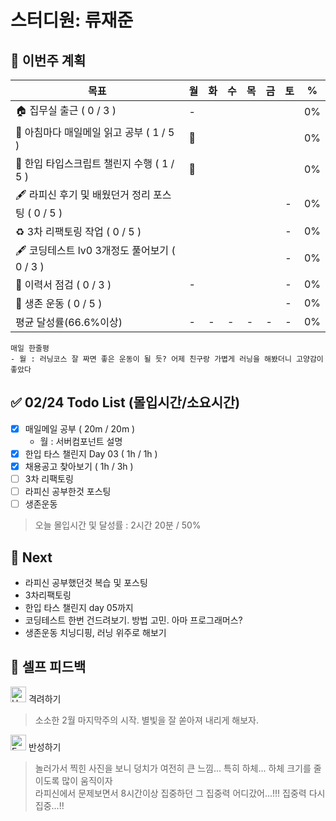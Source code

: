 # 스터디원: 류재준

## 🚀 이번주 계획

| 목표                            | 월   | 화   | 수   | 목   | 금   | 토   | %   |
| ------------------------------- | --- | --- | --- | --- | --- | --- | --- |
| 🏠 집무실 출근 ( 0 / 3 ) |-|||||| 0% |
| 📰 아침마다 매일메일 읽고 공부 ( 1 / 5 ) |🌠|||||| 0% |
| 📌 한입 타입스크립트 챌린지 수행 ( 1 / 5 ) |🌠|||||| 0% |
| 🖋️ 라피신 후기 및 배웠던거 정리 포스팅 ( 0 / 5 ) ||||||-| 0%  |
| ♻️ 3차 리팩토링 작업 ( 0 / 5 ) ||||||-| 0%  |
| 🖋️ 코딩테스트 lv0 3개정도 풀어보기 ( 0 / 3 ) ||||||-| 0%  |
| 🔧 이력서 점검 ( 0 / 3 ) |-|||||-| 0% |
| 💪 생존 운동 ( 0 / 5 )               ||||||-| 0% |
| 평균 달성률(66.6%이상)      |-|-|-|-|-|-|  0% |


```text
매일 한줄평
- 월 : 러닝코스 잘 짜면 좋은 운동이 될 듯? 어제 친구랑 가볍게 러닝을 해봤더니 고양감이 좋았다
```

## ✅ 02/24 Todo List (몰입시간/소요시간) 
- [x] 매일메일 공부 ( 20m / 20m )
  - 월 : 서버컴포넌트 설명
- [x] 한입 타스 챌린지 Day 03 ( 1h / 1h )
- [x] 채용공고 찾아보기 ( 1h / 3h )
- [ ] 3차 리팩토링
- [ ] 라피신 공부한것 포스팅
- [ ] 생존운동
> 오늘 몰입시간 및 달성률 : 2시간 20분 / 50%

## 🌱 Next
- 라피신 공부했던것 복습 및 포스팅
- 3차리팩토링
- 한입 타스 챌린지 day 05까지
- 코딩테스트 한번 건드려보기. 방법 고민. 아마 프로그래머스?
- 생존운동 치닝디핑, 러닝 위주로 해보기

## 🎉 셀프 피드백

<img src="https://raw.githubusercontent.com/Tarikul-Islam-Anik/Animated-Fluent-Emojis/master/Emojis/Smilies/Hugging%20Face.png" alt="Hugging Face" width="25" height="25"> 격려하기</img>

> 소소한 2월 마지막주의 시작. 별빛을 잘 쏟아져 내리게 해보자.

<img src="https://raw.githubusercontent.com/Tarikul-Islam-Anik/Animated-Fluent-Emojis/master/Emojis/Smilies/Face%20with%20Monocle.png" alt="Face with Monocle" width="25" height="25"> 반성하기</img>

> 놀러가서 찍힌 사진을 보니 덩치가 여전히 큰 느낌... 특히 하체... 하체 크기를 줄이도록 많이 움직이자 <br>
> 라피신에서 문제보면서 8시간이상 집중하던 그 집중력 어디갔어...!!! 집중력 다시 집중...!!
